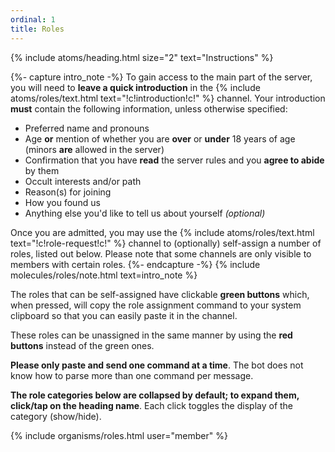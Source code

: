 ```yaml
---
ordinal: 1
title: Roles
---
```


{% include atoms/heading.html size="2" text="Instructions" %}

{%- capture intro_note -%}
To gain access to the main part of the server, you will need to **leave a quick introduction** in the {% include atoms/roles/text.html text="!c!introduction!c!" %} channel. Your introduction **must** contain the following information, unless otherwise specified:

  * Preferred name and pronouns
  * Age **or** mention of whether you are **over** or **under** 18 years of age (minors **are** allowed in the server)
  * Confirmation that you have **read** the server rules and you **agree to abide** by them
  * Occult interests and/or path
  * Reason(s) for joining
  * How you found us
  * Anything else you'd like to tell us about yourself *(optional)*

Once you are admitted, you may use the {% include atoms/roles/text.html text="!c!role-request!c!" %} channel to (optionally) self-assign a number of roles, listed out below. Please note that some channels are only visible to members with certain roles.
{%- endcapture -%}
{% include molecules/roles/note.html text=intro_note %}

The roles that can be self-assigned have clickable **green buttons** which, when pressed, will copy the role assignment command to your system clipboard so that you can easily paste it in the channel. 

These roles can be unassigned in the same manner by using the **red buttons** instead of the green ones.

**Please only paste and send one command at a time**. The bot does not know how to parse more than one command per message.

**The role categories below are collapsed by default; to expand them, click/tap on the heading name**. Each click toggles the display of the category (show/hide).

{% include organisms/roles.html user="member" %}

